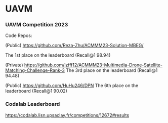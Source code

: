 # UAVM



### UAVM Competition 2023 

Code Repos: 

(Public) https://github.com/Reza-Zhu/ACMMM23-Solution-MBEG/

The 1st place on the leaderboard (Recall@1 98.94)




(Private) https://github.com/lzfff12/ACMMM23-Multimedia-Drone-Satellite-Matching-Challenge-Rank-3 
The 3rd place on the leaderboard (Recall@1 94.48)

(Public) https://github.com/HuHu246/DPN
The 6th place on the leaderboard (Recall@1 90.02)


### Codalab Leaderboard

https://codalab.lisn.upsaclay.fr/competitions/12672#results
